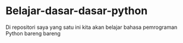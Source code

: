 # Belajar-dasar-dasar-python
Di repositori saya yang satu ini kita akan belajar bahasa pemrograman Python bareng bareng
